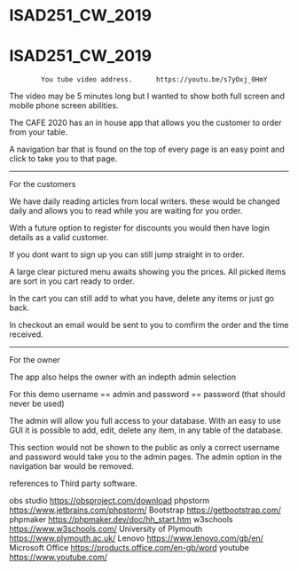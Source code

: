 # ISAD251_CW_2019

# ISAD251_CW_2019


            You tube video address.      https://youtu.be/s7yOxj_0HmY  
The video may be 5 minutes long but I wanted to show both full screen and mobile phone screen abilities.



The CAFE 2020 has an in house app that allows you the customer to order from your table.

A navigation bar that is found on the top of every page is an easy point and click to take you
to that page.

---------------------------------------------------------------------------------------------
For the customers


We have daily reading articles from local writers. these would be changed daily and allows 
you to read while you are waiting for you order.

With a future option to register for discounts you would then have login details as a valid customer. 

If you dont want to sign up you can still jump straight in to order.

A large clear pictured menu awaits showing you the prices. All picked items are sort in you cart ready to order.

In the cart you can still add to what you have, delete any items or just go back.

In checkout an email would be sent to you to comfirm the order and the time received.

----------------------------------------------------------------------------------------------
For the owner

The app also helps the owner with an indepth admin selection

For this demo username == admin and password == password (that should never be used)

The admin will allow you full access to your database. With an easy to use GUI it is possible
to add, edit, delete any item, in any table of the database.

This section would not be shown to the public as only a correct username and password would take you
to the admin pages. The admin option in the navigation bar would be removed.


references to Third party software.

obs studio https://obsproject.com/download
phpstorm https://www.jetbrains.com/phpstorm/
Bootstrap https://getbootstrap.com/
phpmaker https://phpmaker.dev/doc/hh_start.htm
w3schools https://www.w3schools.com/
University of Plymouth https://www.plymouth.ac.uk/
Lenovo https://www.lenovo.com/gb/en/
Microsoft Office https://products.office.com/en-gb/word
youtube https://www.youtube.com/

